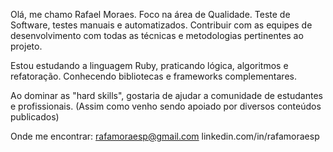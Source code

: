Olá, me chamo Rafael Moraes. Foco na área de Qualidade. Teste de Software, testes manuais e automatizados. Contribuir com as equipes de desenvolvimento com todas as técnicas e metodologias pertinentes ao projeto.

Estou estudando a linguagem Ruby, praticando lógica, algoritmos e refatoração. Conhecendo bibliotecas e frameworks complementares.

Ao dominar as "hard skills", gostaria de ajudar a comunidade de estudantes e profissionais. (Assim como venho sendo apoiado por diversos conteúdos publicados)

Onde me encontrar: rafamoraesp@gmail.com linkedin.com/in/rafamoraesp
